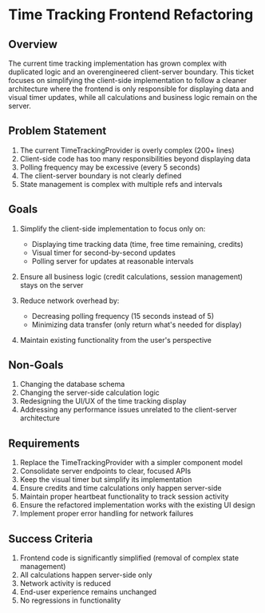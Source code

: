 # Time Tracking Frontend Refactoring

## Overview
The current time tracking implementation has grown complex with duplicated logic and an overengineered client-server boundary. This ticket focuses on simplifying the client-side implementation to follow a cleaner architecture where the frontend is only responsible for displaying data and visual timer updates, while all calculations and business logic remain on the server.

## Problem Statement
1. The current TimeTrackingProvider is overly complex (200+ lines)
2. Client-side code has too many responsibilities beyond displaying data
3. Polling frequency may be excessive (every 5 seconds)
4. The client-server boundary is not clearly defined
5. State management is complex with multiple refs and intervals

## Goals
1. Simplify the client-side implementation to focus only on:
   - Displaying time tracking data (time, free time remaining, credits)
   - Visual timer for second-by-second updates
   - Polling server for updates at reasonable intervals

2. Ensure all business logic (credit calculations, session management) stays on the server

3. Reduce network overhead by:
   - Decreasing polling frequency (15 seconds instead of 5)
   - Minimizing data transfer (only return what's needed for display)

4. Maintain existing functionality from the user's perspective

## Non-Goals
1. Changing the database schema
2. Changing the server-side calculation logic
3. Redesigning the UI/UX of the time tracking display
4. Addressing any performance issues unrelated to the client-server architecture

## Requirements
1. Replace the TimeTrackingProvider with a simpler component model
2. Consolidate server endpoints to clear, focused APIs
3. Keep the visual timer but simplify its implementation
4. Ensure credits and time calculations only happen server-side
5. Maintain proper heartbeat functionality to track session activity
6. Ensure the refactored implementation works with the existing UI design
7. Implement proper error handling for network failures

## Success Criteria
1. Frontend code is significantly simplified (removal of complex state management)
2. All calculations happen server-side only
3. Network activity is reduced
4. End-user experience remains unchanged
5. No regressions in functionality 